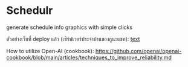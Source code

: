# Schedulr
generate schedule info graphics with simple clicks

ตัวอย่างเว็บที่ deploy แล้ว (เซิร์ฟเวอร์ประจำบ้านของกูนะแชท): [text](http://wanchaem.3bbddns.com:29401/)


How to utilize Open-AI (cookbook):
https://github.com/openai/openai-cookbook/blob/main/articles/techniques_to_improve_reliability.md

